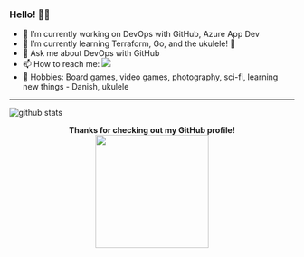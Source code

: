 ### Hello! 🐱‍👤

- 🔭 I’m currently working on DevOps with GitHub, Azure App Dev
- 🌱 I’m currently learning Terraform, Go, and the ukulele! 🎸
- 💬 Ask me about DevOps with GitHub
- 📫 How to reach me: [![](https://img.shields.io/badge/LinkedIn-charlene--mckeown-blue)](https://www.linkedin.com/in/charlenemckeown/)
- 🎲 Hobbies: Board games, video games, photography, sci-fi, learning new things - Danish, ukulele

---------------------------------------------------------------------------------------------------------------------------------------------------------------------------------

![github stats](https://github-readme-stats.vercel.app/api?username=charlenemckeown&show_icons=true)



<p align="center">
  <b>Thanks for checking out my GitHub profile! </b>
  <br>
<img width="200" src="https://octodex.github.com/images/daftpunktocat-guy.gif">
</p>
